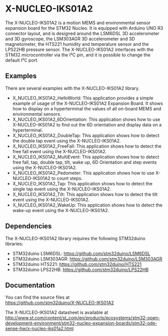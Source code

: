 # X-NUCLEO-IKS01A2

The X-NUCLEO-IKS01A2 is a motion MEMS and environmental sensor expansion board for the STM32 Nucleo.
It is equipped with Arduino UNO R3 connector layout, and is designed around the LSM6DSL 3D accelerometer and 3D gyroscope, 
the LSM303AGR 3D accelerometer and 3D magnetometer, the HTS221 humidity and temperature sensor and the LPS22HB pressure sensor.
The X-NUCLEO-IKS01A2 interfaces with the STM32 microcontroller via the I²C pin, and it is possible to change the default I²C port.

## Examples

There are several examples with the X-NUCLEO-IKS01A2 library.
* X_NUCLEO_IKS01A2_HelloWorld: This application provides a simple example of usage of the X-NUCLEO-IKS01A2 
Expansion Board. It shows how to display on a hyperterminal the values of all on-board MEMS and environmental sensors.
* X_NUCLEO_IKS01A2_6DOrientation: This application shows how to use X-NUCLEO-IKS01A2 to find out the 6D orientation and 
display data on a hyperterminal.
* X_NUCLEO_IKS01A2_DoubleTap: This application shows how to detect the double tap event using the X-NUCLEO-IKS01A2.
* X_NUCLEO_IKS01A2_FreeFall: This application shows how to detect the free fall event using the X-NUCLEO-IKS01A2.
* X_NUCLEO_IKS01A2_MultiEvent: This application shows how to detect free fall, tap, double tap, tilt, wake up,
6D Orientation and step events using the X-NUCLEO-IKS01A2.
* X_NUCLEO_IKS01A2_Pedometer: This application shows how to use X-NUCLEO-IKS01A2 to count steps.
* X_NUCLEO_IKS01A2_Tap: This application shows how to detect the single tap event using the X-NUCLEO-IKS01A2.
* X_NUCLEO_IKS01A2_Tilt: This application shows how to detect the tilt event using the X-NUCLEO-IKS01A2.
* X_NUCLEO_IKS01A2_WakeUp: This application shows how to detect the wake-up event using the X-NUCLEO-IKS01A2.

## Dependencies

The X-NUCLEO-IKS01A2 library requires the following STM32duino libraries:

* STM32duino LSM6DSL: https://github.com/stm32duino/LSM6DSL
* STM32duino LSM303AGR: https://github.com/stm32duino/LSM303AGR
* STM32duino HTS221: https://github.com/stm32duino/HTS221
* STM32duino LPS22HB: https://github.com/stm32duino/LPS22HB

## Documentation

You can find the source files at  
https://github.com/stm32duino/X-NUCLEO-IKS01A2

The X-NUCLEO-IKS01A2 datasheet is available at  
http://www.st.com/content/st_com/en/products/ecosystems/stm32-open-development-environment/stm32-nucleo-expansion-boards/stm32-ode-sense-hw/x-nucleo-iks01a2.html
